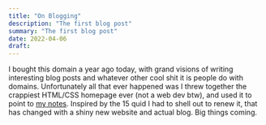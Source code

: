 ```yaml
---
title: "On Blogging"
description: "The first blog post"
summary: "The first blog post"
date: 2022-04-06
draft:
---
```


I bought this domain a year ago today, with grand visions of writing interesting blog posts and whatever other cool shit it is people do with domains. Unfortunately all that ever happened was I threw together the crappiest HTML/CSS homepage ever (not a web dev btw), and used it to point to [my notes](https://joeyh.dev/notes). Inspired by the 15 quid I had to shell out to renew it, that has changed with a shiny new website and actual blog. Big things coming.
